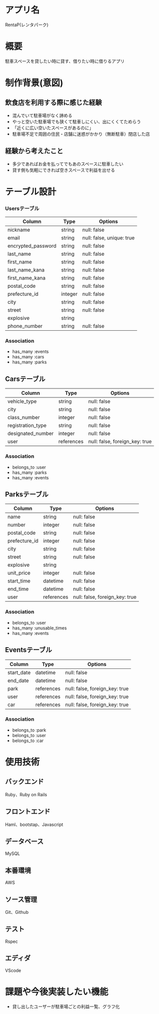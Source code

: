 # アプリ名
RentaP(レンタパーク)

# 概要
駐車スペースを貸したい時に貸す、借りたい時に借りるアプリ

# 制作背景(意図)
## 飲食店を利用する際に感じた経験
- 混んでいて駐車場がなく諦める
- やっと空いた駐車場でも狭くて駐車しにくい、出にくくてためらう
- 「近くに広い空いたスペースがあるのに」
- 駐車場不足で周囲の住民・店舗に迷惑がかかり（無断駐車）閉店した店

## 経験から考えたこと
- 多少であればお金を払ってでもあのスペースに駐車したい
- 貸す側も気軽にできれば空きスペースで利益を出せる


# テーブル設計

### Usersテーブル

|Column             |Type    |Options                        |
|-------------------|--------|-------------------------------|
|nickname           |string  |null: false                    |
|email              |string  |null: false, unique: true      |
|encrypted_password |string  |null: false                    |
|last_name          |string  |null: false                    |
|first_name         |string  |null: false                    |
|last_name_kana     |string  |null: false                    |
|first_name_kana    |string  |null: false                    |
|postal_code        |string  |null: false                    |
|prefecture_id      |integer |null: false                    |
|city               |string  |null: false                    |
|street             |string  |null: false                    |
|explosive          |string  |                               |
|phone_number       |string  |null: false                    |

### Association
- has_many :events
- has_many :cars
- has_many :parks

## Carsテーブル

|Column             |Type           |Options                        |
|-------------------|---------------|-------------------------------|
|vehicle_type       |string         |null: false                    |
|city               |string         |null: false                    |
|class_number       |integer        |null: false                    |
|registration_type  |string         |null: false                    |
|designated_number  |integer        |null: false                    |
|user               |references     |null: false, foreign_key: true |

### Association
- belongs_to :user
- has_many :parks
- has_many :events

## Parksテーブル

|Column             |Type           |Options                        |
|-------------------|---------------|-------------------------------|
|name               |string         |null: false                    |
|number             |integer        |null: false                    |
|postal_code        |string         |null: false                    |
|prefecture_id      |integer        |null: false                    |
|city               |string         |null: false                    |
|street             |string         |null: false                    |
|explosive          |string         |                               |
|unit_price         |integer        |null: false                    |
|start_time         |datetime       |null: false                    |
|end_time           |datetime       |null: false                    |
|user               |references     |null: false, foreign_key: true |

### Association
- belongs_to :user
- has_many :unusable_times
- has_many :events

## Eventsテーブル

|Column             |Type           |Options                        |
|-------------------|---------------|-------------------------------|
|start_date         |datetime       |null: false                    |
|end_date           |datetime       |null: false                    |
|park               |references     |null: false, foreign_key: true |
|user               |references     |null: false, foreign_key: true |
|car                |references     |null: false, foreign_key: true |

### Association
- belongs_to :park
- belongs_to :user
- belongs_to :car

# 使用技術

## バックエンド
Ruby、Ruby on Rails
## フロントエンド
Haml、bootstap、Javascript
## データベース
MySQL
## 本番環境
AWS
## ソース管理
Git、Github
## テスト
Rspec
## エディダ
VScode

# 課題や今後実装したい機能
- 貸し出したユーザーが駐車場ごとの利益一覧、グラフ化
